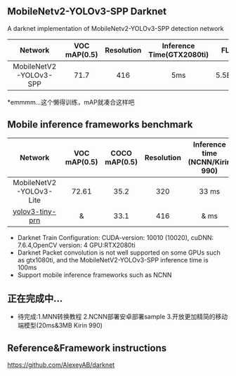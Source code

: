 ## MobileNetv2-YOLOv3-SPP Darknet 

A darknet implementation of MobileNetv2-YOLOv3-SPP detection network

Network|VOC mAP(0.5)|Resolution|Inference Time(GTX2080ti)|FLOPS|Weight size
:---:|:---:|:---:|:---:|:---:|:---:
MobileNetV2-YOLOv3-SPP|71.7|416|5ms|5.5BFlops|14.2

*emmmm...这个懒得训练，mAP就凑合这样吧
## Mobile inference frameworks benchmark
Network|VOC mAP(0.5)|COCO mAP(0.5)|Resolution|Inference time (NCNN/Kirin 990)|Inference time (NNN arm82/Kirin 990)|FLOPS|Weight size
:---:|:---:|:---:|:---:|:---:|:---:|:---:|:---:
MobileNetV2-YOLOv3-Lite|72.61|35.2|320|33 ms|18 ms|2.1BFlops|9.8MB
[yolov3-tiny-prn](https://github.com/AlexeyAB/darknet#pre-trained-models)|&|33.1|416|& ms|& ms|3.5BFlops|18.8MB

* Darknet Train Configuration: CUDA-version: 10010 (10020), cuDNN: 7.6.4,OpenCV version: 4 GPU:RTX2080ti
* Darknet Packet convolution is not well supported on some GPUs such as gtx1080ti, and the MobileNetV2-YOLOv3-SPP	inference time is 100ms
* Support mobile inference frameworks such as NCNN 
## 正在完成中...
* 待完成:1.MNN转换教程 2.NCNN部署安卓部署sample 3.开放更加精简的移动端模型(20ms&3MB Kirin 990) 
## Reference&Framework instructions
https://github.com/AlexeyAB/darknet
